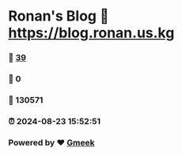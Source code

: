 # Ronan's Blog :link: https://blog.ronan.us.kg 
### :page_facing_up: [39](https://blog.ronan.us.kg/tag.html) 
### :speech_balloon: 0 
### :hibiscus: 130571 
### :alarm_clock: 2024-08-23 15:52:51 
### Powered by :heart: [Gmeek](https://github.com/Meekdai/Gmeek)
